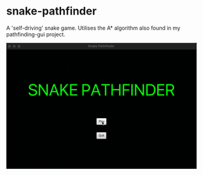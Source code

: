 # snake-pathfinder
A 'self-driving' snake game. Utilises the A* algorithm also found in my pathfinding-gui project.

![Screen Capture GIF](/media/screencap.gif)
